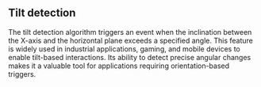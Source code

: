 ## Tilt detection
The tilt detection algorithm triggers an event when the inclination between the X-axis and the horizontal plane exceeds a specified angle.
This feature is widely used in industrial applications, gaming, and mobile devices to enable tilt-based interactions. Its ability to detect precise angular changes makes it a valuable tool for applications requiring orientation-based triggers.